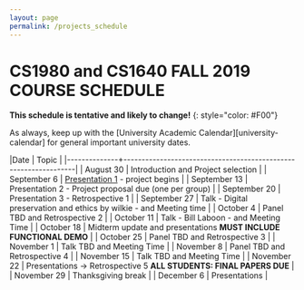 ```yaml
---
layout: page
permalink: /projects_schedule
---
```


# CS1980 and CS1640 FALL 2019 COURSE SCHEDULE #

**This schedule is tentative and likely to change!**
{: style="color: #F00"}

As always, keep up with the [University Academic Calendar][university-calendar] for general important university dates.

|Date          | Topic                                                           |
|--------------+-----------------------------------------------------------------|
| August   30  | Introduction and Project selection |
| September 6  | [Presentation 1]({{site.baseurl}}/lectures/Capstone_Lecture1.pdf) - project begins |
| September 13 | Presentation 2 - Project proposal due (one per group) |
| September 20 | Presentation 3 - Retrospective 1 |
| September 27 | Talk - Digital preservation and ethics by wilkie - and Meeting time |
| October 4    | Panel TBD and Retrospective 2 |
| October 11   | Talk - Bill Laboon - and Meeting Time |
| October 18   | Midterm update and presentations **MUST INCLUDE FUNCTIONAL DEMO** |
| October 25   | Panel TBD and Retrospective 3 |
| November 1   | Talk TBD and Meeting Time |
| November 8   | Panel TBD and Retrospective 4 |
| November 15  | Talk TBD and Meeting Time |
| November 22  | Presentations -> Retrospective 5  **ALL STUDENTS: FINAL PAPERS DUE** |
| November 29  | Thanksgiving break |
| December 6   | Presentations |
